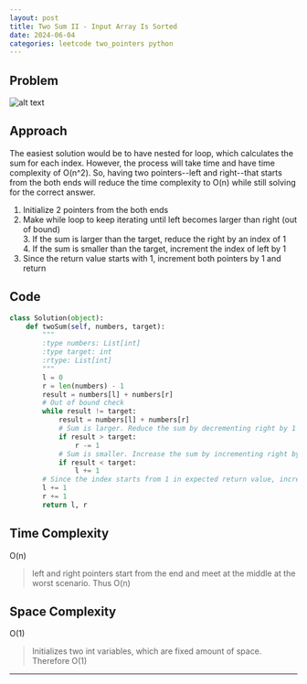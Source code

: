 ```yaml
---
layout: post
title: Two Sum II - Input Array Is Sorted
date: 2024-06-04
categories: leetcode two_pointers python
---
```


## Problem
![alt text](/blog/public/img/TwoSum2.png)

## Approach
The easiest solution would be to have nested for loop, which calculates the sum for each index. However, the process will take time and have time complexity of O(n^2). So, having two pointers--left and right--that starts from the both ends will reduce the time complexity to O(n) while still solving for the correct answer.

1. Initialize 2 pointers from the both ends
2. Make while loop to keep iterating until left becomes larger than right (out of bound)  
    3. If the sum is larger than the target, reduce the right by an index of 1  
    4. If the sum is smaller than the target, increment the index of left by 1  
5. Since the return value starts with 1, increment both pointers by 1 and return

## Code
```python
class Solution(object):
    def twoSum(self, numbers, target):
        """
        :type numbers: List[int]
        :type target: int
        :rtype: List[int]
        """
        l = 0
        r = len(numbers) - 1
        result = numbers[l] + numbers[r]
        # Out of bound check
        while result != target:
            result = numbers[l] + numbers[r]
            # Sum is larger. Reduce the sum by decrementing right by 1
            if result > target:
                r -= 1
            # Sum is smaller. Increase the sum by incrementing right by 1
            if result < target:
                l += 1
        # Since the index starts from 1 in expected return value, increment both pointers by 1
        l += 1
        r += 1
        return l, r 
```

## Time Complexity
O(n)
> left and right pointers start from the end and meet at the middle at the worst scenario. Thus O(n)

## Space Complexity
O(1)
> Initializes two int variables, which are fixed amount of space. Therefore O(1)

---